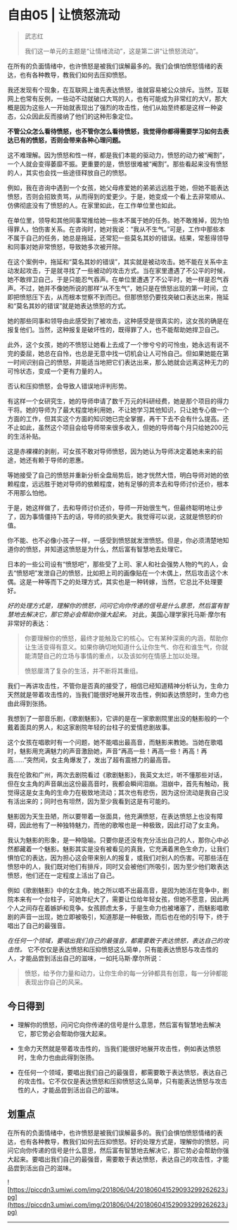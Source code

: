 # 自由05 | 让愤怒流动

> 武志红
> 
> 我们这一单元的主题是“让情绪流动”，这是第二讲“让愤怒流动”。

在所有的负面情绪中，也许愤怒是被我们误解最多的。我们会惧怕愤怒情绪的表达，也有各种教导，教我们如何去压抑愤怒。

我还发现有个现象，在互联网上谁先表达愤怒，谁就容易被公众排斥。当然，互联网上也常有反例，一些动不动就破口大骂的人，也有可能成为非常红的大V，那大概是因为这些人一开始就表现出了强烈的攻击性，他们从始至终都是这样一种姿态，公众因此反而接纳了他们的这种形象定位。

 **不管公众怎么看待愤怒，也不管你怎么看待愤怒，我觉得你都得需要学习如何去表达已有的愤怒，否则会带来各种心理问题。**

这不难理解。因为愤怒和性一样，都是我们本能的驱动力，愤怒的动力被“阉割”，一个人就会变得萎靡不振。更重要的是，愤怒很难被“阉割”。那些看起来没有愤怒的人，其实也会找一些途径释放自己的愤怒。

例如，我在咨询中遇到一个女孩，她父母疼爱她的弟弟远远胜于她，但她不能表达愤怒，否则会招致责骂，从而得到的爱更少。于是，她变成一个看上去非常顺从、仿佛彻底没有了愤怒的人。在家里如此，在工作单位里也如此。

在单位里，领导和其他同事常推给她一些本不属于她的任务。她不敢推掉，因为怕得罪人，怕伤害关系。在咨询时，她对我说：“我从不生气。”可是，工作中那些本不属于自己的任务，她总是拖延，还常犯一些莫名其妙的错误。结果，常惹得领导和同事对她非常愤怒，导致她多次被开除。

在这个案例中，拖延和“莫名其妙的错误”，其实就是被动攻击。她不能在关系中主动发起攻击，于是就寻找了一些被动的攻击方式。当在家里遭遇了不公平的时候，她不敢捍卫自己，于是只能忍气吞声。在单位里遭遇了不公平时，她一样是忍气吞声。不过，她并不像她所说的那样“从不生气”，她只是在愤怒出现的第一时间，立即把愤怒压下去，从而根本觉察不到而已。但那愤怒仍要找突破口表达出来，拖延和“莫名其妙的错误”就是她表达愤怒的方式。

她的那些同事和领导由此感受到了被攻击，这种感受是很真实的，这女孩的确是在报复他们。当然，这种报复是破坏性的，既得罪了人，也不能帮助她捍卫自己。

此外，这个女孩，她的不愤怒让她看上去成了一个惨兮兮的可怜虫，她永远有说不完的委屈，她总在自怜，也总是无意中找一切机会让人可怜自己。但如果她能在第一时间识别自己的愤怒，并能适当地把它们表达出来，那么她就会远离这种无力的可怜状态，变成一个更有力量的人。

否认和压抑愤怒，会导致人错误地评判形势。

有这样一个女研究生，她的导师申请了数千万元的科研经费，她是那个项目的得力干将。她的导师为了最大程度地利用她，不让她学习其他知识，只让她专心做一个方面的工作，但其实这个方面的知识她已完全掌握，再干下去不会有什么提高。还不止如此，虽然这个项目会给导师带来很多收入，但她的导师每个月只给她200元的生活补贴。

这是赤裸裸的剥削，可女孩不敢对导师愤怒，因为她认为导师决定着她未来的前途，她还有赖于导师的恩惠。

等她接受了自己的愤怒并重新分析全盘局势后，她才恍然大悟，明白导师对她的依赖程度，远远胜于她对导师的依赖程度，她有足够的资本去和导师讨价还价，根本不用那么怕他。

于是，她这样做了，去和导师讨价还价，导师一开始很生气，但最终聪明地让步了，因为事情僵持下去的话，导师的损失更大。我觉得可以说，这就是愤怒的价值。

你不能、也不必像小孩子一样，一感受到愤怒就发泄愤怒。但是，你必须清楚地知道你的愤怒，并知道这愤怒是为什么，然后富有智慧地去处理它。

日本的一些公司设有“愤怒吧”，那些受了上司、家人和社会强势人物的气的人，会去“愤怒吧”发泄自己的愤怒，比如把上司的画像贴在一个木偶上，然后攻击这个木偶。这是一种等而下之的处理方式，其实也是一种转嫁，当然，它总比不处理要好。

 *好的处理方式是，理解你的愤怒，问问它向你传递的信号是什么意思，然后富有智慧地去解决它，那它势必会帮助你强大起来。* 对此，美国心理学家托马斯·摩尔有非常好的表达：

> 你要理解你的愤怒，最终才能触及它的核心。它有某种深奥的内涵，帮助你让生活变得有意义。如果你确切地知道什么让你生气、你在和谁生气，你就能清楚自己的立场与事情的重点，以及该如何在情感上加以处理。
> 
> 愤怒厘清了复杂的生活，并不断将其重组。

我们一再讲攻击性，不管你是否真的接受了，相信已经知道精神分析认为，生命力天然就是带着攻击性的，当我们能很好地展开攻击性，例如表达愤怒时，生命力也由此得到张扬。

我想到了一部音乐剧，《歌剧魅影》，它讲的是在一家歌剧院里出没的魅影般的一个戴着面具的男人，和这家剧院年轻的台柱子的爱情悲剧故事。

这个女孩在唱歌时有一个问题，她不能唱出最高音，而魅影来教她。当她在歌唱时，魅影用充满魅力的声音激励她，声音“再高一些！再高一些！再高！再高……”突然间，女主角爆发了，发出了超有震撼力的最高音。

我在伦敦和广州，两次去剧院看过《歌剧魅影》，我英文太烂，听不懂那些对话，但在女主角的声音飙出这份最高音时，我都会瞬间泪崩。泪崩中，首先有触动，我觉得这是女主角的生命力在极致地流动；其次也有悲伤，因为这份流动是我自己没有活出来的；同时也有坦然，因为至少我看到这是有可能的。

魅影因为天生丑陋，所以要带着一张面具，他充满愤怒，在表达愤怒上也没有障碍，因此他有了一种独特魅力，而他的歌喉也是一种极致，因此打动了女主角。

我认为魅影的形象，是一种隐喻。只要你是还没有充分活出自己的人，那你心中必然都藏着一个魅影。魅影其实是没有被看见的真我，它充满着黑色生命力，让我们惧怕它的表达，因为担心这会带来别人的报复，或我们对别人的伤害。可那些活在愤怒中的人，我们既对他们有排斥，同时又会被他们所吸引，因为至少他们敢表达愤怒，他们还在一定程度上活出了自己。

例如《歌剧魅影》中的女主角，她之所以唱不出最高音，是因为她活在竞争中，剧院本来有一个台柱子，可她年纪大了，需要让位给年轻女孩，但她不愿意，因此两个人之间存在着嫉妒和竞争。女孩顾虑太多，于是生命力也被堵塞了，而魅影唱歌剧的声音一出现，她立即被吸引，知道那是一种极致，而后也在他的引导下，终于唱出了自己的最强音。

 *在任何一个领域，要唱出我们自己的最强音，都需要敢于表达愤怒，表达自己的攻击性。* 它不仅仅是表达愤怒和压抑愤怒这么简单，只有能表达愤怒与攻击性的人，才能品尝到活出自己的滋味，一如托马斯·摩尔所说：

> 愤怒，给予你力量和动力，让你生命的每一分钟都具有创意，每一分钟都能表现出你自己的风采。

## 今日得到

* 理解你的愤怒，问问它向你传递的信号是什么意思，然后富有智慧地去解决它，那它势必会帮助你强大起来。

* 生命力天然就是带着攻击性的，当我们能很好地展开攻击性，例如表达愤怒时，生命力也由此得到张扬。

* 在任何一个领域，要唱出我们自己的最强音，都需要敢于表达愤怒，表达自己的攻击性。它不仅仅是表达愤怒和压抑愤怒这么简单，只有能表达愤怒与攻击性的人，才能品尝到活出自己的滋味。

## 划重点

在所有的负面情绪中，也许愤怒是被我们误解最多的。我们会惧怕愤怒情绪的表达，也有各种教导，教我们如何去压抑愤怒。好的处理方式是，理解你的愤怒，问问它向你传递的信号是什么意思，然后富有智慧地去解决它，那它势必会帮助你强大起来。要唱出我们自己的最强音，需要敢于表达愤怒，表达自己的攻击性，才能品尝到活出自己的滋味。

![https://piccdn3.umiwi.com/img/201806/04/201806041529093299262623.jpg](https://piccdn3.umiwi.com/img/201806/04/201806041529093299262623.jpg)

---
